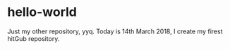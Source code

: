 # hello-world
Just my other repository, yyq.
Today is 14th March 2018, I create my firest hitGub repository.
